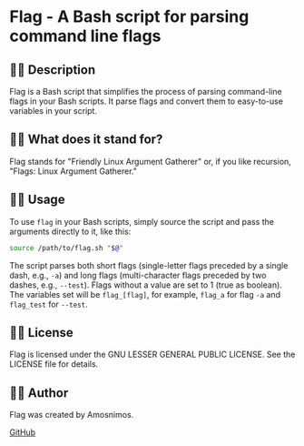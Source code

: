 # Flag - A Bash script for parsing command line flags

🏴‍☠️ Description
-------
Flag is a Bash script that simplifies the process of parsing command-line flags in your Bash scripts. It parse flags and convert them to easy-to-use variables in your script.

🏴‍☠️ What does it stand for?
-------
Flag stands for "Friendly Linux Argument Gatherer" or, if you like recursion, "Flags: Linux Argument Gatherer."

🏴‍☠️ Usage
-------
To use `flag` in your Bash scripts, simply source the script and pass the arguments directly to it, like this:

```bash
source /path/to/flag.sh "$@"
```
The script parses both short flags (single-letter flags preceded by a single dash, e.g., `-a`) and long flags (multi-character flags preceded by two dashes, e.g., `--test`). Flags without a value are set to 1 (true as boolean). The variables set will be `flag_[flag]`, for example, `flag_a` for flag `-a` and `flag_test` for `--test`.

🏴‍☠️ License
-------
Flag is licensed under the GNU LESSER GENERAL PUBLIC LICENSE. See the LICENSE file for details.

🏴‍☠️ Author
-------
Flag was created by Amosnimos.

[GitHub](https://github.com/AmosNimos)
